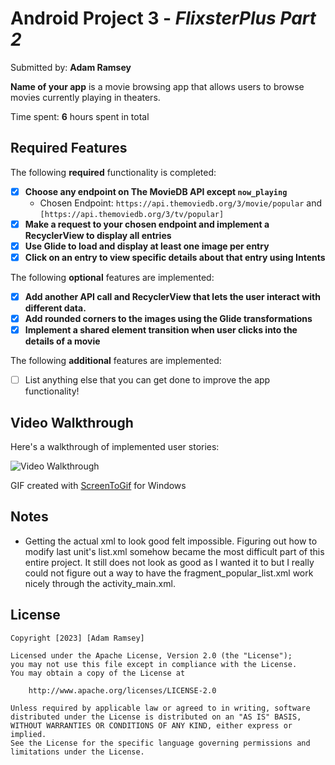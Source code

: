 # Android Project 3 - *FlixsterPlus Part 2*

Submitted by: **Adam Ramsey**

**Name of your app** is a movie browsing app that allows users to browse movies currently playing in theaters.

Time spent: **6** hours spent in total

## Required Features

The following **required** functionality is completed:

- [x] **Choose any endpoint on The MovieDB API except `now_playing`**
  - Chosen Endpoint: `https://api.themoviedb.org/3/movie/popular` and `[https://api.themoviedb.org/3/tv/popular]`
- [x] **Make a request to your chosen endpoint and implement a RecyclerView to display all entries**
- [x] **Use Glide to load and display at least one image per entry**
- [x] **Click on an entry to view specific details about that entry using Intents**

The following **optional** features are implemented:

- [x] **Add another API call and RecyclerView that lets the user interact with different data.**
- [x] **Add rounded corners to the images using the Glide transformations**
- [x] **Implement a shared element transition when user clicks into the details of a movie**

The following **additional** features are implemented:

- [ ] List anything else that you can get done to improve the app functionality!

## Video Walkthrough

Here's a walkthrough of implemented user stories:

<img src='flixsterp2.gif' title='Video Walkthrough' width='' alt='Video Walkthrough' />

GIF created with [ScreenToGif](https://www.screentogif.com/) for Windows
## Notes

- Getting the actual xml to look good felt impossible. Figuring out how to modify last unit's list.xml somehow became the most difficult part of this entire project. It still does not look as good as I wanted it to but I really could not figure out a way to have the fragment_popular_list.xml work nicely through the activity_main.xml.

## License

    Copyright [2023] [Adam Ramsey]

    Licensed under the Apache License, Version 2.0 (the "License");
    you may not use this file except in compliance with the License.
    You may obtain a copy of the License at

        http://www.apache.org/licenses/LICENSE-2.0

    Unless required by applicable law or agreed to in writing, software
    distributed under the License is distributed on an "AS IS" BASIS,
    WITHOUT WARRANTIES OR CONDITIONS OF ANY KIND, either express or implied.
    See the License for the specific language governing permissions and
    limitations under the License.

